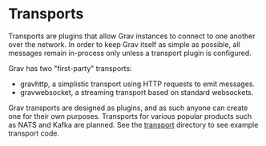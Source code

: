 # Transports

Transports are plugins that allow Grav instances to connect to one another over the network. In order to keep Grav itself as simple as possible, all messages remain in-process only unless a transport plugin is configured.

Grav has two "first-party" transports:

* gravhttp, a simplistic transport using HTTP requests to emit messages.
* gravwebsocket, a streaming transport based on standard websockets.

Grav transports are designed as plugins, and as such anyone can create one for their own purposes. Transports for various popular products such as NATS and Kafka are planned. See the [transport](https://github.com/suborbital/grav/blob/main/transport) directory to see example transport code.

